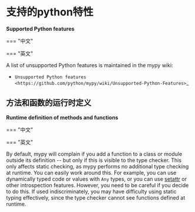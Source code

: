 # 支持的python特性

**Supported Python features**

=== "中文"

=== "英文"

A list of unsupported Python features is maintained in the mypy wiki:

- `Unsupported Python features <https://github.com/python/mypy/wiki/Unsupported-Python-Features>`_

## 方法和函数的运行时定义


**Runtime definition of methods and functions**

=== "中文"

=== "英文"

By default, mypy will complain if you add a function to a class or module outside its definition -- but only if this is visible to the type checker. This only affects static checking, as mypy performs no additional type checking at runtime. You can easily work around this. For example, you can use dynamically typed code or values with ``Any`` types, or you can use [setattr] or other introspection features. However, you need to be careful if you decide to do this. If used indiscriminately, you may have difficulty using static typing effectively, since the type checker cannot see functions defined at runtime.


[setattr]: https://docs.python.org/3/library/functions.html#setattr